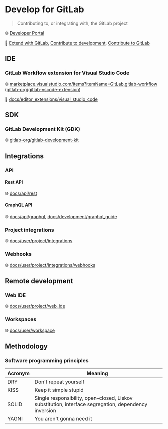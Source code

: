 # Develop for GitLab

> Contributing to, or integrating with, the GitLab project

🌐 [Developer Portal](https://developer.gitlab.com/)

📝 [Extend with GitLab](https://docs.gitlab.com/ee/api/), [Contribute to development](https://docs.gitlab.com/ee/development/), [Contribute to GitLab](https://about.gitlab.com/community/contribute/)

## IDE

### GitLab Workflow extension for Visual Studio Code

🌐 [marketplace.visualstudio.com/items?itemName=GitLab.gitlab-workflow](https://marketplace.visualstudio.com/items?itemName=GitLab.gitlab-workflow) ([gitlab-org/gitlab-vscode-extension](https://gitlab.com/gitlab-org/gitlab-vscode-extension))

📝 [docs/editor_extensions/visual_studio_code](https://docs.gitlab.com/ee/editor_extensions/visual_studio_code/)

## SDK

### GitLab Development Kit (GDK)

🌐 [gitlab-org/gitlab-development-kit](https://gitlab.com/gitlab-org/gitlab-development-kit)

## Integrations

### API

#### Rest API

🌐 [docs/api/rest](https://docs.gitlab.com/ee/api/rest/)

#### GraphQL API

🌐 [docs/api/graphql](https://docs.gitlab.com/ee/api/graphql/),
[docs/development/graphql_guide](https://docs.gitlab.com/ee/development/graphql_guide/)

### Project integrations

🌐 [docs/user/project/integrations](https://docs.gitlab.com/ee/user/project/integrations/)

### Webhooks

🌐 [docs/user/project/integrations/webhooks](https://docs.gitlab.com/ee/user/project/integrations/webhooks.html)

## Remote development

### Web IDE

🌐 [docs/user/project/web_ide](https://docs.gitlab.com/ee/user/project/web_ide/)

### Workspaces

🌐 [docs/user/workspace](https://docs.gitlab.com/ee/user/workspace/)

## Methodology

### Software programming principles

Acronym | Meaning
--------|-----------------------------------------------------------------------------------------------------
DRY     | Don't repeat yourself
KISS    | Keep it simple stupid
SOLID   | Single responsibility, open–closed, Liskov substitution, interface segregation, dependency inversion
YAGNI   | You aren't gonna need it
